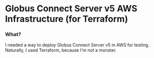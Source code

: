 # Globus Connect Server v5 AWS Infrastructure (for Terraform)

### What?

I needed a way to deploy Globus Connect Server v5 in AWS for testing.  Naturally, I used Terraform, because I'm not a monster.
